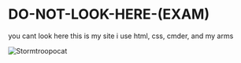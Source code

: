# DO-NOT-LOOK-HERE-(EXAM)
you cant look here
this is my site i use html, css, cmder, and my arms

![Stormtroopocat](https://octodex.github.com/images/stormtroopocat.jpg "The Stormtroopocat")
